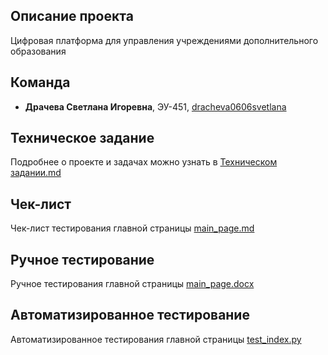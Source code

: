 ## Описание проекта
Цифровая платформа для управления учреждениями дополнительного образования

## Команда
- **Драчева Светлана Игоревна**, ЭУ-451, [dracheva0606svetlana](https://github.com/dracheva0606svetlana)

## Техническое задание
Подробнее о проекте и задачах можно узнать в [Техническом задании.md](Техническое_задание.md)

## Чек-лист
Чек-лист тестирования главной страницы [main_page.md](checklist/main_page.md)

## Ручное тестирование
Ручное тестирования главной страницы [main_page.docx](manual_testing/main_page.docx)

## Автоматизированное тестирование
Автоматизированное тестирования главной страницы [test_index.py](auto_testing/tests/test_index.py)
